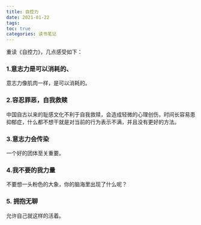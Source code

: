 ```yaml
---
title: 自控力
date: 2021-01-22
tags: 
toc: true 
categories: 读书笔记
---
```


重读《自控力》，几点感受如下：

### 1.意志力是可以消耗的、
意志力像肌肉一样，是可以消耗的。

### 2.容忍罪恶，自我救赎
中国自古以来的耻感文化不利于自我救赎，会造成轻微的心理创伤，时间长容易患抑郁症，什么都不想干就是对当前的行为表示不满，并且没有更好的方法。

### 3.意志力会传染
一个好的团体至关重要。

### 4.我不要的我力量
不要想一头粉色的大象，你的脑海里出现了什么呢？

### 5. 拥抱无聊
允许自己就这样的活着。